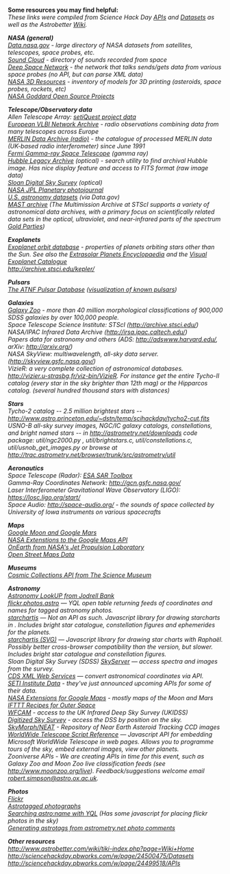 <b>Some resources you may find helpful:</b>
<br><i>These links were compiled from Science Hack Day <a href="http://sciencehackday.pbworks.com/w/page/24499518/APIs">APIs</a> and <a href="http://sciencehackday.pbworks.com/w/page/24500475/Datasets">Datasets</a> as well as the Astrobetter <a href="http://www.astrobetter.com/wiki/tiki-index.php?page=Wiki+Home">Wiki</a>.</a>

<b>NASA (general)</b>
<br><a href="http://data.nasa.gov/">Data.nasa.gov</a> - large directory of NASA datasets from satellites, telescopes, space probes, etc.
<br><a href="https://soundcloud.com/nasa">Sound Cloud</a> - directory of sounds recorded from space
<br><a href="http://eyes.nasa.gov/dsn/dsn.html">Deep Space Network</a> - the network that talks sends/gets data from various space probes (no API, but can parse XML data) 
<br><a href="http://nasa3d.arc.nasa.gov/">NASA 3D Resources</a> - inventory of models for 3D printing (asteroids, space probes, rockets, etc) 
<br><a href="http://opensource.gsfc.nasa.gov/">NASA Goddard Open Source Projects</a>

<b>Telescope/Observatory data</b>
<br>Allen Telescope Array: <a href="http://setiquest.org/wiki/index.php/SetiQuest_Data">setiQuest project data</a> 
<br><a href="http://www.jive.nl/archive-introduction">European VLBI Network Archive</a> - radio observations combining data from many telescopes across Europe
<br><a href="http://www.merlin.ac.uk/archive/">MERLIN Data Archive (radio)</a> - the catalogue of processed MERLIN data (UK-based radio interferometer) since June 1991 
<br><a href="http://fermi.gsfc.nasa.gov/ssc/data/access/">Fermi Gamma-ray Space Telescope</a> (gamma ray)
<br><a href="http://hla.stsci.edu/hlaview.html">Hubble Legacy Archive</a> (optical) - search utility to find archival Hubble image. Has nice display feature and access to FITS format (raw image data) 
<br><a href="http://cas.sdss.org/dr7/en/">Sloan Digital Sky Survey</a> (optical)
<br><a href="http://photojournal.jpl.nasa.gov/">NASA JPL Planetary photojournal</a>
<br><a href="http://catalog.data.gov/dataset?q=astronomy">U.S. astronomy datasets</a> (via Data.gov)
<br><a href="http://archive.stsci.edu/missions.html">MAST archive</a> (The Multimission Archive at STScI supports a variety of astronomical data archives, with a primary focus on scientifically related data sets in the optical, ultraviolet, and near-infrared parts of the spectrum <a href="http://www.goldrushamerica.com/">Gold Parties</a>) 

<b>Exoplanets</b>
<br><a href="http://exoplanets.org/">Exoplanet orbit database</a> - properties of planets orbiting stars other than the Sun. See also the <a href="http://www.exoplanet.eu/">Extrasolar Planets Encyclopaedia</a> and the <a href="http://exoplanet.hanno-rein.de/index.php">Visual Exoplanet Catalogue</a>
<br>http://archive.stsci.edu/kepler/ 

<b>Pulsars</b>
<br><a href="http://www.atnf.csiro.au/research/pulsar/psrcat/">The ATNF Pulsar Database</a> (<a href="http://laurakogler.net/other/PulsarVisualization/">visualization of known pulsars</a>)

<b>Galaxies</b>
<br><a href="http://data.galaxyzoo.org/">Galaxy Zoo</a>  - more than 40 million morphological classifications of 900,000 SDSS galaxies by over 100,000 people.
<br>Space Telescope Science Institute: STScI (http://archive.stsci.edu/)
<br>NASA/IPAC Infrared Data Archive (http://irsa.ipac.caltech.edu/)
<br>Papers data for astronomy and others (ADS: http://adswww.harvard.edu/, arXiv: http://arxiv.org/)
<br>NASA SkyView: multiwavelength, all-sky data server. (http://skyview.gsfc.nasa.gov/) 
<br>VizieR: a very complete collection of astronomical databases. http://vizier.u-strasbg.fr/viz-bin/VizieR. For instance get the entire Tycho-II catalog (every star in the sky brighter than 12th mag) or the Hipparcos catalog. (several hundred thousand stars with distances)

<b>Stars</b>
<br>Tycho-2 catalog -- 2.5 million brightest stars -- http://www.astro.princeton.edu/~dstn/temp/scihackday/tycho2-cut.fits
<br>USNO-B all-sky survey images, NGC/IC galaxy catalogs, constellations, and bright named stars -- in http://astrometry.net/downloads code package: util/ngc2000.py , util/brightstars.c, util/constellations.c, util/usnob_get_images.py  or browse at http://trac.astrometry.net/browser/trunk/src/astrometry/util

<b>Aeronautics</b>
<br>Space Telescope (Radar): <a href="http://www.array.ca/nest/tiki-index.php">ESA SAR Toolbox</a>
<br>Gamma-Ray Coordinates Network: http://gcn.gsfc.nasa.gov/ 
<br>Laser Interferometer Gravitational Wave Observatory (LIGO): https://losc.ligo.org/start/ 
<br>Space Audio: http://space-audio.org/ - the sounds of space collected by University of Iowa instruments on various spacecrafts 

<b>Maps</b>
<br><a href="http://code.google.com/apis/maps/documentation/introduction.html#CelestialMapTypes">Google Moon and Google Mars</a>
<br><a href="http://ti.arc.nasa.gov/tech/asr/intelligent-robotics/planetary/maps/">NASA Extenstions to the Google Maps API</a>
<br><a href="http://wms.jpl.nasa.gov/">OnEarth from NASA's Jet Propulsion Laboratory</a>
<br><a href="http://wiki.openstreetmap.org/wiki/Main_Page">Open Street Maps Data</a>

<b>Museums</b>
<br><a href="http://cosmiccollections.pbworks.com/Cosmic-Collections-API">Cosmic Collections API from The Science Museum</a> 

<b>Astronomy</b>
<br><a href="http://www.jodcast.net/lookUP/">Astronomy LookUP from Jodrell Bank</a> 
<br><a href="http://developer.yahoo.com/yql/console/?q=select%20*%20from%20flickr.photos.astro&env=store%3A%2F%2Fdatatables.org%2Falltableswithkeys">flickr.photos.astro</a> — YQL open table returning feeds of coordinates and names for tagged astronomy photos.
<br><a href="http://ivan.ivanych.net/2010/02/new-variant-of-starchartjs/">starchartjs</a> — Not an API as such. Javascript library for drawing starcharts in <canvas>. Includes bright star catalogue, constellation figures and ephemerides for the planets.
<br><a href="http://ivan.ivanych.net/2010/02/starchartjs-new-astonomical-web-toy/">starchartjs (SVG)</a> — Javascript library for drawing star charts with Raphaël. Possibly better cross-browser compatibility than the <canvas> version, but slower. Includes bright star catalogue and constellation figures.
<br>Sloan Digital Sky Survey (SDSS) <a href="http://skyserver.sdss.org/dr1/en/help/docs/api.asp">SkyServer</a> — access spectra and images from the survey.
<br><a href="http://cds.u-strasbg.fr/cdsws.gml">CDS XML Web Services</a> — convert astronomical coordinates via API.
<br><a href="http://setiquest.org/join-the-quest/data-api">SETI Institute Data</a> - they've just announced upcoming APIs for some of their data.
<br><a href="http://ti.arc.nasa.gov/tech/asr/intelligent-robotics/planetary/maps/">NASA Extensions for Google Maps</a> - mostly maps of the Moon and Mars
<br><a href="https://ifttt.com/recipes/collections/37-recipes-for-outer-space">IFTTT Recipes for Outer Space</a>
<br><a href="http://surveys.roe.ac.uk/wsa/dbaccess.html">WFCAM</a> - access to the UK Infrared Deep Sky Survey (UKIDSS)
<br><a href="http://stdatu.stsci.edu/cgi-bin/dss_form">Digitized Sky Survey</a> - access the DSS by position on the sky.
<br><a href="http://skyview.gsfc.nasa.gov/skymorph/skymorph.html">SkyMorph/NEAT</a> - Repository of Near Earth Asteroid Tracking CCD images
<br><a href="http://www.worldwidetelescope.org/docs/WorldWideTelescopeWebControlScriptReference.html">WorldWide Telescope Script Reference</a> — Javascript API for embedding Microsoft WorldWide Telescope in web pages. Allows you to programme tours of the sky, embed external images, view other planets. 
<br>Zooniverse APIs - We are creating APIs in time for this event, such as Galaxy Zoo and Moon Zoo live classification feeds (see http://www.moonzoo.org/live). Feedback/suggestions welcome email robert.simpson@astro.ox.ac.uk.

<b>Photos</b>
<br><a href="http://www.flickr.com/services/api/">Flickr</a>
<br><a href="http://www.nmm.ac.uk/visit/exhibitions/astronomy-photographer-of-the-year/astrotags/">Astrotagged photographs</a>
<br><a href="http://eatyourgreens.org.uk/archives/2009/12/searching-astroname-with-yql.html">Searching astro:name with YQL</a> (Has some javascript for placing flickr photos in the sky)
<br><a href="http://eatyourgreens.org.uk/archives/2010/01/generating-astrotags-for-flickr-photos.html">Generating astrotags from astrometry.net photo comments</a>

<b>Other resources</b>
<br>http://www.astrobetter.com/wiki/tiki-index.php?page=Wiki+Home
<br>http://sciencehackday.pbworks.com/w/page/24500475/Datasets
<br>http://sciencehackday.pbworks.com/w/page/24499518/APIs

